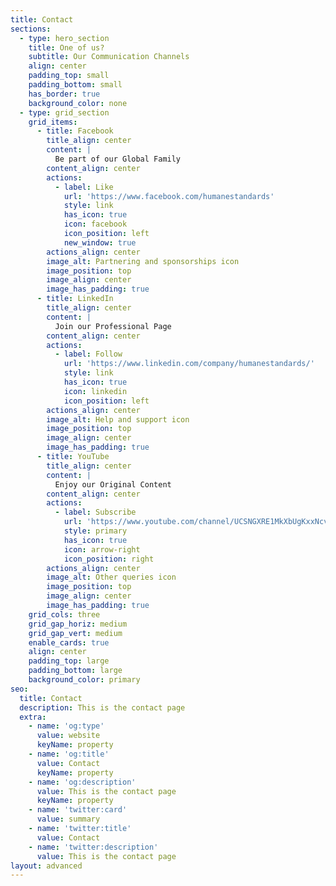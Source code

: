 ```yaml
---
title: Contact
sections:
  - type: hero_section
    title: One of us?
    subtitle: Our Communication Channels
    align: center
    padding_top: small
    padding_bottom: small
    has_border: true
    background_color: none
  - type: grid_section
    grid_items:
      - title: Facebook
        title_align: center
        content: |
          Be part of our Global Family
        content_align: center
        actions:
          - label: Like
            url: 'https://www.facebook.com/humanestandards'
            style: link
            has_icon: true
            icon: facebook
            icon_position: left
            new_window: true
        actions_align: center
        image_alt: Partnering and sponsorships icon
        image_position: top
        image_align: center
        image_has_padding: true
      - title: LinkedIn
        title_align: center
        content: |
          Join our Professional Page
        content_align: center
        actions:
          - label: Follow
            url: 'https://www.linkedin.com/company/humanestandards/'
            style: link
            has_icon: true
            icon: linkedin
            icon_position: left
        actions_align: center
        image_alt: Help and support icon
        image_position: top
        image_align: center
        image_has_padding: true
      - title: YouTube
        title_align: center
        content: |
          Enjoy our Original Content
        content_align: center
        actions:
          - label: Subscribe
            url: 'https://www.youtube.com/channel/UCSNGXRE1MkXbUgKxxNcvjjw'
            style: primary
            has_icon: true
            icon: arrow-right
            icon_position: right
        actions_align: center
        image_alt: Other queries icon
        image_position: top
        image_align: center
        image_has_padding: true
    grid_cols: three
    grid_gap_horiz: medium
    grid_gap_vert: medium
    enable_cards: true
    align: center
    padding_top: large
    padding_bottom: large
    background_color: primary
seo:
  title: Contact
  description: This is the contact page
  extra:
    - name: 'og:type'
      value: website
      keyName: property
    - name: 'og:title'
      value: Contact
      keyName: property
    - name: 'og:description'
      value: This is the contact page
      keyName: property
    - name: 'twitter:card'
      value: summary
    - name: 'twitter:title'
      value: Contact
    - name: 'twitter:description'
      value: This is the contact page
layout: advanced
---
```

